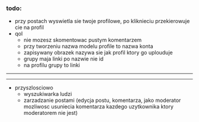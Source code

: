 ### todo:

- przy postach wyswietla sie twoje profilowe, po kliknieciu przekierowuje cie na profil
- qol 
  - nie mozesz skomentowac pustym komentarzem
  - przy tworzeniu nazwa modelu profile to nazwa konta
  - zapisywany obrazek nazywa sie jak profil ktory go uplouduje
  - grupy maja linki po nazwie nie id
  - na profilu grupy to linki

  
------
------ 

- przyszlosciowo
  - wyszukiwarka ludzi
  - zarzadzanie postami (edycja postu, komentarza, jako moderator mozliwosc usuniecia komentarza kazdego uzytkownika ktory moderatorem nie jest)
